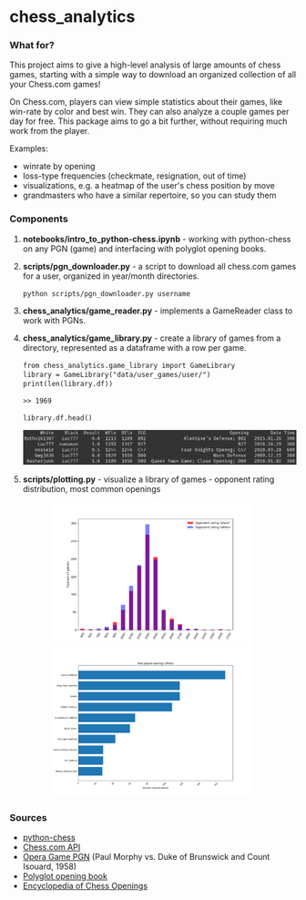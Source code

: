 # chess_analytics
### What for?
This project aims to give a high-level analysis of large amounts of chess games, starting with a simple way to download an organized collection of all your Chess.com games! 

On Chess.com, players can view simple statistics about their games, like win-rate by color and best win. They can also analyze a couple games per day for free. This package aims to go a bit further, without requiring much work from the player.

Examples: 
- winrate by opening
- loss-type frequencies (checkmate, resignation, out of time)
- visualizations, e.g. a heatmap of the user's chess position by move 
- grandmasters who have a similar repertoire, so you can study them

### Components

1. **notebooks/intro_to_python-chess.ipynb** -  working with python-chess on any PGN (game) and interfacing with polyglot opening books.

2. **scripts/pgn_downloader.py** - a script to download all chess.com games for a user, organized in year/month directories.
    ```
    python scripts/pgn_downloader.py username
    ```

3. **chess_analytics/game_reader.py** - implements a GameReader class to work with PGNs.

4. **chess_analytics/game_library.py** - create a library of games from a directory, represented as a dataframe with a row per game.
    ```
    from chess_analytics.game_library import GameLibrary
    library = GameLibrary("data/user_games/user/")
    print(len(library.df))
    ```
    ```
    >> 1969
    ```
    ```
    library.df.head()
    ```
    ![Sample of dataframe](data/examples/df_sampled.png)

5. **scripts/plotting.py** - visualize a library of games - opponent rating distribution, most common openings
<p align="center">
    <img src="data/examples/Rating_distribution.png" width="350"/>
    <img src="data/examples/Most_played_white.png" width="350"/>
</p>

### Sources

- [python-chess](https://python-chess.readthedocs.io/en/latest/#)
- [Chess.com API](https://www.chess.com/club/chess-com-developer-community)
- [Opera Game PGN](https://www.chessgames.com/perl/chessgame?gid=1233404) (Paul Morphy vs. Duke of Brunswick and Count Isouard, 1958)
- [Polyglot opening book](https://github.com/niklasf/python-chess/raw/master/data/polyglot/performance.bin)
- [Encyclopedia of Chess Openings](https://github.com/seberg/icsbot/blob/master/misc/eco.txt)